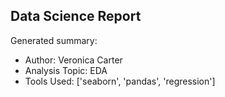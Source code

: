 ## Data Science Report

Generated summary:

- Author: Veronica Carter
- Analysis Topic: EDA
- Tools Used: ['seaborn', 'pandas', 'regression']
